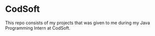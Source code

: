 # CodSoft

This repo consists of my projects that was given to me during my Java Programming Intern at CodSoft.
